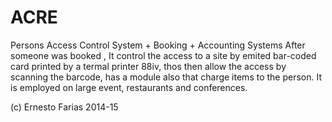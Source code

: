 # ACRE
Persons Access Control System + Booking + Accounting Systems
After someone was booked , It control the access to a site by emited bar-coded card printed by a termal printer 88iv, thos then allow the access by scanning the barcode, has a module also that charge items to the person. It is employed on large event, restaurants and conferences.

(c) Ernesto Farias 2014-15
